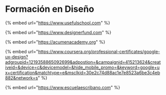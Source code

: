 # Formación en Diseño

{% embed url="https://www.usefulschool.com" %}

{% embed url="https://www.designerfund.com" %}

{% embed url="https://acumenacademy.org" %}

{% embed url="https://www.coursera.org/professional-certificates/google-ux-design?adgroupid=1219358865092699&adpostion=&campaignid=415213624&creativeid=&device=c&devicemodel=&hide_mobile_promo=&keyword=google+ux+certification&matchtype=e&msclkid=30e2c74d88ac1e7e8523a6be3c4eb882&network=s" %}

{% embed url="https://www.escuelaescribano.com" %}
